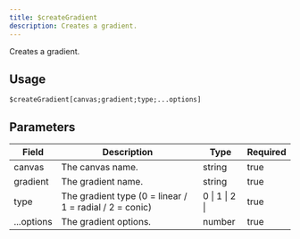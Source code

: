```yaml
---
title: $createGradient
description: Creates a gradient.
---
```


Creates a gradient.

## Usage

```
$createGradient[canvas;gradient;type;...options]
```

## Parameters

| Field      | Description                                             | Type           | Required |
| ---------- | ------------------------------------------------------- | -------------- | -------- |
| canvas     | The canvas name.                                        | string         | true     |
| gradient   | The gradient name.                                      | string         | true     |
| type       | The gradient type (0 = linear / 1 = radial / 2 = conic) | 0 \| 1 \| 2 \| | true     |
| ...options | The gradient options.                                   | number         | true     |
